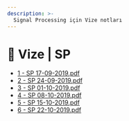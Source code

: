 ```yaml
---
description: >-
  Signal Processing için Vize notları
---
```


# 📅 Vize \| SP

<!--YPackage.YGitbookIntegration-tarafından-otomatik-oluşturulmuştur-->

- [1 - SP 17-09-2019.pdf](1%20-%20SP%2017-09-2019.pdf)
- [2 - SP 24-09-2019.pdf](2%20-%20SP%2024-09-2019.pdf)
- [3 - SP 01-10-2019.pdf](3%20-%20SP%2001-10-2019.pdf)
- [4 - SP 08-10-2019.pdf](4%20-%20SP%2008-10-2019.pdf)
- [5 - SP 15-10-2019.pdf](5%20-%20SP%2015-10-2019.pdf)
- [6 - SP 22-10-2019.pdf](6%20-%20SP%2022-10-2019.pdf)

<!--YPackage.YGitbookIntegration-tarafından-otomatik-oluşturulmuştur-->
